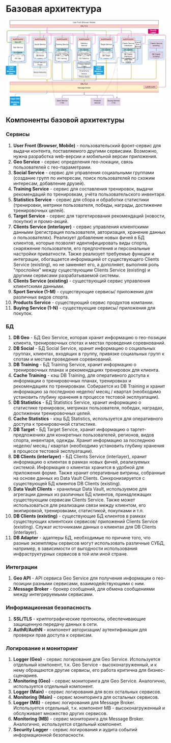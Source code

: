# Базовая архитектура
![Базовая архитектура приложений/ сервисов](https://github.com/Lana8888/trans-sport/blob/main/base-arch-2.png)

## Компоненты базовой архитектуры  
### Сервисы  
1. <b>User Front (Browser, Mobile)</b> - пользовательский фронт-сервис для выдачи контента, поставляемого другими сервисами. Возможно, нужна разработка web-версии и мобильной версии приложения.  
2. <b>Geo Service</b> - сервис определения гео-локации, связь пользователей с гео-параметрами.  
3. <b>Social Service</b> - сервис для управления социальными группами (создание групп по интересам, поиск пользователей по схожим интересам, добавление друзей).  
4. <b>Training Service</b> - сервис для составления тренировок, выдачи рекомендаций по тренировкам, учёта пользовательского инвентаря. 
5. <b>Statistics Service</b> - сервис для сбора и обработки статистики (тренировки, метрики пользователя, победы, награды, достижение тренировочных целей).  
6. <b>Target Service</b> - сервис для таргетирования рекомендаций (новости, покупки) и промо-акций.  
7. <b>Clients Service (interlayer)</b> - сервис управления клиентскими данными (регистрация пользователя, авторизация, хранение данных о пользователях). Реализует  добавление новых фичей в БД клиентов, которые позволят идентифицировать виды спорта, снаряжение пользователя, его предпочтения и персональные настройки приватности. Также реализует требуемые функции и интеграции, обогащается информацией от существующего Clients Service (existing), но не заменяет его, а дополняет, выполняя роль "прослойки" между существующим Clients Service (existing) и другими сервисами разрабатываемой системы. 
8.  <b>Clients Service (existing)</b> - существующий сервис управления клиентскими данными.  
9.  <b>Sport Service (1-M)</b> - существующие сервисы/ приложения для различных видов спорта.  
10. <b>Products Service</b> - существующий сервис продуктов компании.  
11. <b>Buying Service (1-N)</b> - существующие сервисы/ приложения для покупок.  

### БД  
1. <b>DB Geo</b> - БД Geo Service, которая хранит информацию о гео-позиции клиента, тренировочных спотах и местах проведения соревнований.  
2. <b>DB Social</b> - БД Social Service, хранит информацию о социальных группах, клиентах, входящих в группу, привязке социальных групп к спотам и местам проведения соревнований.   
3. <b>DB Training</b> - БД Training Service, хранит информацию о тренировочных планах и рекомендациях тренировок для клиента.  
4. <b>Cache Training</b> - кэш DB Training, для оперативного доступа к информации о тренировочных планах, тренировках и рекомендациях по тренировкам. Собирается из DB Training и хранит информацию за последнюю неделю/ месяц / квартал (необходимо установить глубину хранения в процессе тестовой эксплуатации).   
5. <b>DB Statistics</b> - БД Statistics Service, хранит информацию о статистике тренировок, метриках пользователя, победах, наградах, достижении тренировочных целей.  
6. <b>Cache Statistics</b> - кэш БД Statistics, используется для оперативного доступа к тренировочной статистике. 
7. <b>DB Target</b> - БД Target Service, хранит информацию о таргет-предложениях для конкретных пользователей, регионов, видов спорта, инвентаря, одежды. Хранит информацию за последнюю неделю/ месяц / квартал (необходимо установить глубину хранения в процессе тестовой эксплуатации).  
8. <b>DB Clients (interlayer)</b> - БД Clients Service (interlayer), хранит информацию о клиентах в рамках новых фичей, реализуемых системой. Информация о клиентах хранится в удобной для приложения форме. Также хранит оперативные витрины, собранные на основе данных из Data Vault Clients. Синхронизируется с существующей БД клиентов DB Clients (existing).  
9. <b>Data Vault Clients</b> - хранилище Data Vault, используемое для агрегации данных из различных БД клиентов, принадлежащих существующим сервисам Clients Service. Также может использоваться для реализации связи между клиентом, его экипировкой, тренировками, статистикой, покупками и т.п.  
10. <b>DB Clients (existing)</b> - существующие БД клиентов в рамках существующих клиентских сервисов/ приложений Clients Service (existing). Служат источниками данных о клиентах для DB Clients (interlayer).
11. <b>DB Adapter</b> - адаптеры БД, необходимые по причине того, что разные экземпляры сервисов могут использовать различные СУБД, например, в зависимости от выгодности использования инфраструктурных сервисов в той или иной стране. 

### Интеграции  
1. <b>Geo API</b> - API сервиса Geo Service для получения информации о гео-позиции разными сервисами, взаимодействующими с ним.    
2. <b>Message Broker</b> - брокер сообщений, для обмена сообщениями между интегрируемыми сервисами.

### Информационная безопасность    
1. <b>SSL/TLS</b> - криптографические протоколы, обеспечивающие защищенную передачу данных в сети.  
2. <b>AuthR/AuthN</b> - компонент авторизации/ аутентификации для проверки прав доступа к сервисам.  

### Логирование и мониторинг  
1. <b>Logger (Geo)</b> -  сервис логирования для Geo Service. Используется отдельный компонент, т.к. Geo Service - высоконагруженный, и к нему обращаются другие сервисы, его работа критична для бизнес-сценариев. 
2. <b>Monitoring (Geo)</b> - сервис мониторинга для Geo Service. Аналогично, используется отдельный компонент.  
3. <b>Logger (Main)</b> - сервис логирования для всех остальных сервисов.  
4. <b>Monitoring (Main)</b> - сервис мониторинга для остальных сервисов.  
5. <b>Logger (MB)</b> - сервис логирования для Message Broker. Используется отдельный, т.к. компонент MB - высоконагруженный и обслуживает множество других сервисов.  
6. <b>Monitoring (MB)</b> - сервис мониторинга для Message Broker. Аналогично, используется отдельный компонент.  
8. <b>Security Logger</b> - сервис логирования и аудита событий информационной безопасности.  

